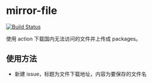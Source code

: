 # mirror-file

[![Build Status](https://github.com/ygqygq2/mirror-file/actions/workflows/issue-triggers-build.yml/badge.svg)](https://github.com/ygqygq2/mirror-file/actions)

使用 action 下载国内无法访问的文件并上传成 packages。

## 使用方法

* 新建 issue，标题为文件下载地址，内容为要保存的文件名
